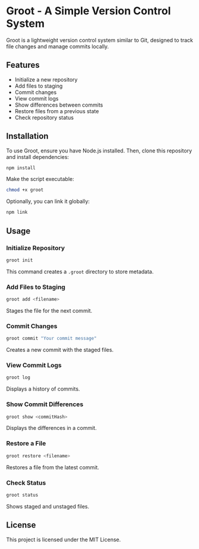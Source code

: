 # Groot - A Simple Version Control System

Groot is a lightweight version control system similar to Git, designed to track file changes and manage commits locally.

## Features
- Initialize a new repository
- Add files to staging
- Commit changes
- View commit logs
- Show differences between commits
- Restore files from a previous state
- Check repository status

## Installation
To use Groot, ensure you have Node.js installed. Then, clone this repository and install dependencies:

```sh
npm install
```

Make the script executable:

```sh
chmod +x groot
```

Optionally, you can link it globally:

```sh
npm link
```

## Usage

### Initialize Repository
```sh
groot init
```
This command creates a `.groot` directory to store metadata.

### Add Files to Staging
```sh
groot add <filename>
```
Stages the file for the next commit.

### Commit Changes
```sh
groot commit "Your commit message"
```
Creates a new commit with the staged files.

### View Commit Logs
```sh
groot log
```
Displays a history of commits.

### Show Commit Differences
```sh
groot show <commitHash>
```
Displays the differences in a commit.

### Restore a File
```sh
groot restore <filename>
```
Restores a file from the latest commit.

### Check Status
```sh
groot status
```
Shows staged and unstaged files.

## License
This project is licensed under the MIT License.

